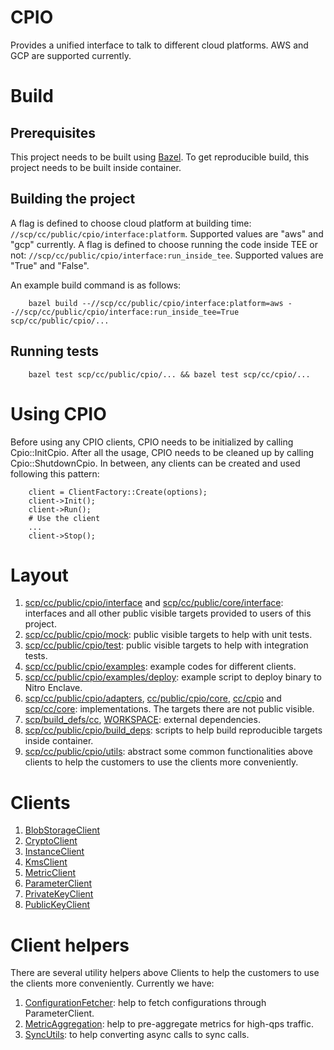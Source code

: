# CPIO

Provides a unified interface to talk to different cloud platforms. AWS and GCP are supported
currently.

# Build

## Prerequisites

This project needs to be built using [Bazel](https://bazel.build/install). To get reproducible
build, this project needs to be built inside container.

## Building the project

A flag is defined to choose cloud platform at building time:
`//scp/cc/public/cpio/interface:platform`. Supported values are "aws" and "gcp" currently. A flag is
defined to choose running the code inside TEE or not:
`//scp/cc/public/cpio/interface:run_inside_tee`. Supported values are "True" and "False".

An example build command is as follows:

        bazel build --//scp/cc/public/cpio/interface:platform=aws --//scp/cc/public/cpio/interface:run_inside_tee=True scp/cc/public/cpio/...

## Running tests

        bazel test scp/cc/public/cpio/... && bazel test scp/cc/cpio/...

# Using CPIO

Before using any CPIO clients, CPIO needs to be initialized by calling Cpio::InitCpio. After all the
usage, CPIO needs to be cleaned up by calling Cpio::ShutdownCpio. In between, any clients can be
created and used following this pattern:

        client = ClientFactory::Create(options);
        client->Init();
        client->Run();
        # Use the client
        ...
        client->Stop();

# Layout

1. [scp/cc/public/cpio/interface](interface) and
   [scp/cc/public/core/interface](/scp/cc/public/core/interface): interfaces and all other public
   visible targets provided to users of this project.
2. [scp/cc/public/cpio/mock](mock): public visible targets to help with unit tests.
3. [scp/cc/public/cpio/test](test): public visible targets to help with integration tests.
4. [scp/cc/public/cpio/examples](examples): example codes for different clients.
5. [scp/cc/public/cpio/examples/deploy](examples/deploy): example script to deploy binary to Nitro
   Enclave.
6. [scp/cc/public/cpio/adapters](adapters), [cc/public/cpio/core](core/), [cc/cpio](/cc/cpio) and
   [scp/cc/core](/cc/core): implementations. The targets there are not public visible.
7. [scp/build_defs/cc](/build_defs/cc), [WORKSPACE](/WORKSPACE): external dependencies.
8. [scp/cc/public/cpio/build_deps](build_deps): scripts to help build reproducible targets inside
   container.
9. [scp/cc/public/cpio/utils](utils): abstract some common functionalities above clients to help the
   customers to use the clients more conveniently.

# Clients

1. [BlobStorageClient](interface/blob_storage_client)
2. [CryptoClient](interface/crypto_client)
3. [InstanceClient](interface/instance_client)
4. [KmsClient](interface/kms_client)
5. [MetricClient](interface/metric_client)
6. [ParameterClient](interface/parameter_client)
7. [PrivateKeyClient](interface/private_key_client)
8. [PublicKeyClient](interface/public_key_client)

# Client helpers

There are several utility helpers above Clients to help the customers to use the clients more
conveniently. Currently we have:

1. [ConfigurationFetcher](utils/configuration_fetcher): help to fetch configurations through
   ParameterClient.
2. [MetricAggregation](utils/metric_aggregation): help to pre-aggregate metrics for high-qps
   traffic.
3. [SyncUtils](utils/sync_utils): to help converting async calls to sync calls.
